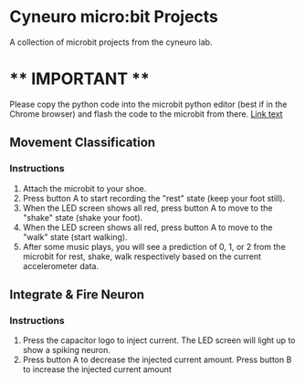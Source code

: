 # Cyneuro micro:bit Projects
A collection of microbit projects from the cyneuro lab.

# ** IMPORTANT ** 
Please copy the python code into the microbit python editor (best if in the Chrome browser) and flash the code to the microbit from there.
[Link text](https://python.microbit.org/v/3)

## Movement Classification
### Instructions
1. Attach the microbit to your shoe.
2. Press button A to start recording the "rest" state (keep your foot still).
3. When the LED screen shows all red, press button A to move to the "shake" state (shake your foot).
4. When the LED screen shows all red, press button A to move to the "walk" state (start walking).
5. After some music plays, you will see a prediction of 0, 1, or 2 from the microbit for rest, shake, walk respectively based on the current accelerometer data.

## Integrate & Fire Neuron
### Instructions
1. Press the capacitor logo to inject current. The LED screen will light up to show a spiking neuron.
2. Press button A to decrease the injected current amount. Press button B to increase the injected current amount

